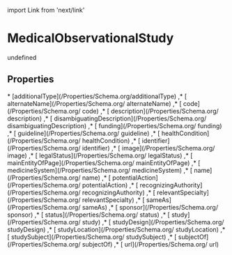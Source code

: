 import Link from 'next/link'
# MedicalObservationalStudy

undefined

## Properties

<Grid>
* [additionalType](/Properties/Schema.org/additionalType)
,* [ alternateName](/Properties/Schema.org/ alternateName)
,* [ code](/Properties/Schema.org/ code)
,* [ description](/Properties/Schema.org/ description)
,* [ disambiguatingDescription](/Properties/Schema.org/ disambiguatingDescription)
,* [ funding](/Properties/Schema.org/ funding)
,* [ guideline](/Properties/Schema.org/ guideline)
,* [ healthCondition](/Properties/Schema.org/ healthCondition)
,* [ identifier](/Properties/Schema.org/ identifier)
,* [ image](/Properties/Schema.org/ image)
,* [ legalStatus](/Properties/Schema.org/ legalStatus)
,* [ mainEntityOfPage](/Properties/Schema.org/ mainEntityOfPage)
,* [ medicineSystem](/Properties/Schema.org/ medicineSystem)
,* [ name](/Properties/Schema.org/ name)
,* [ potentialAction](/Properties/Schema.org/ potentialAction)
,* [ recognizingAuthority](/Properties/Schema.org/ recognizingAuthority)
,* [ relevantSpecialty](/Properties/Schema.org/ relevantSpecialty)
,* [ sameAs](/Properties/Schema.org/ sameAs)
,* [ sponsor](/Properties/Schema.org/ sponsor)
,* [ status](/Properties/Schema.org/ status)
,* [ study](/Properties/Schema.org/ study)
,* [ studyDesign](/Properties/Schema.org/ studyDesign)
,* [ studyLocation](/Properties/Schema.org/ studyLocation)
,* [ studySubject](/Properties/Schema.org/ studySubject)
,* [ subjectOf](/Properties/Schema.org/ subjectOf)
,* [ url](/Properties/Schema.org/ url)

</Grid>


